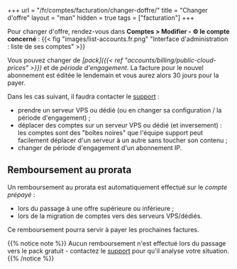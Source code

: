 +++
url = "/fr/comptes/facturation/changer-doffre/"
title = "Changer d'offre"
layout = "man"
hidden = true
tags = ["facturation"]
+++

Pour changer d'offre, rendez-vous dans **Comptes > Modifier - ⚙️ le compte concerné** :
{{< fig "images/list-accounts.fr.png" "Interface d'administration : liste de ses comptes" >}}

Vous pouvez changer de _[pack]({{< ref "accounts/billing/public-cloud-prices" >}})_ et de _période d'engagement_. La facture pour le nouvel abonnement est éditée le lendemain et vous aurez alors 30 jours pour la payer.

Dans les cas suivant, il faudra contacter le [support](https://admin.alwaysdata.com/support/add/) :

- prendre un serveur VPS ou dédié (ou en changer sa configuration / la période d'engagement) ;
- déplacer des comptes sur un serveur VPS ou dédié (et inversement) : les comptes sont des "boîtes noires" que l'équipe support peut facilement déplacer d'un serveur à un autre sans toucher son contenu ;
- changer de période d'engagement d'un abonnement IP.

## Remboursement au prorata

Un remboursement au prorata est automatiquement effectué sur le _compte prépayé_ :

- lors du passage à une offre supérieure ou inférieure ;
- lors de la migration de comptes vers des serveurs VPS/dédiés.

Ce remboursement pourra servir à payer les prochaines factures.

{{% notice note %}}
Aucun remboursement n'est effectué lors du passage vers le pack gratuit - contactez le [support](https://admin.alwaysdata.com/support/add/) pour qu'il analyse votre situation.
{{% /notice %}}
